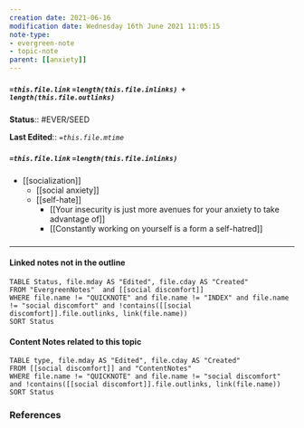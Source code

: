 ```yaml
---
creation date: 2021-06-16
modification date: Wednesday 16th June 2021 11:05:15
note-type: 
- evergreen-note
- topic-note
parent: [[anxiety]]
---
```

 
##### `=this.file.link` `=length(this.file.inlinks) + length(this.file.outlinks)`

**Status**:: #EVER/SEED

**Last Edited**:: *`=this.file.mtime`*
##### `=this.file.link` `=length(this.file.inlinks)` 
- [[socialization]]
	- [[social anxiety]]
	- [[self-hate]]
		- [[Your insecurity is just more avenues for your anxiety to take advantage of]]
		- [[Constantly working on yourself is a form a self-hatred]]


### <hr class="dataviews"/>

#### Linked notes not in the outline
```dataview
TABLE Status, file.mday AS "Edited", file.cday AS "Created"
FROM "EvergreenNotes"  and [[social discomfort]]
WHERE file.name != "QUICKNOTE" and file.name != "INDEX" and file.name != "social discomfort" and !contains([[social discomfort]].file.outlinks, link(file.name))
SORT Status
```

#### Content Notes related to this topic
```dataview
TABLE type, file.mday AS "Edited", file.cday AS "Created"
FROM [[social discomfort]] and "ContentNotes"
WHERE file.name != "QUICKNOTE" and file.name != "social discomfort" and !contains([[social discomfort]].file.outlinks, link(file.name))
SORT Status
```

### References